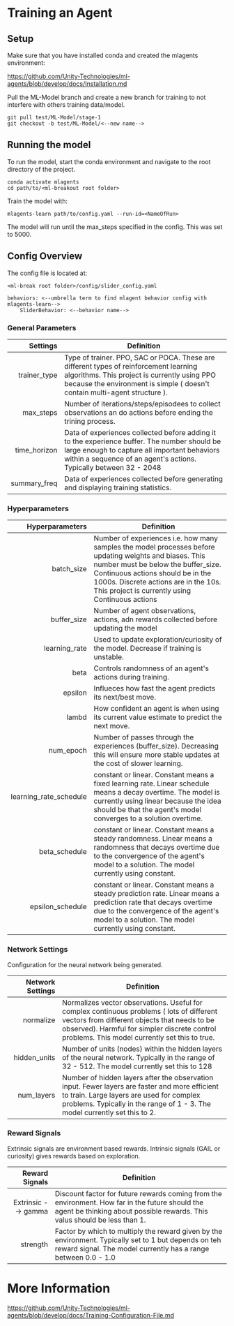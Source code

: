 # Training an Agent

## Setup

Make sure that you have installed conda and created the mlagents environment:

https://github.com/Unity-Technologies/ml-agents/blob/develop/docs/Installation.md

Pull the ML-Model branch and create a new branch for training to not interfere with others training data/model.

```
git pull test/ML-Model/stage-1
git checkout -b test/ML-Model/<--new name-->
```

## Running the model

To run the model, start the conda environment and navigate to the root directory of the project.

```
conda activate mlagents
cd path/to/<ml-breakout root folder>
```

Train the model with:

```
mlagents-learn path/to/config.yaml --run-id=<NameOfRun>
```

The model will run until the max_steps specified in the config. This was set to 5000.

## Config Overview
The config file is located at:
```
<ml-break root folder>/config/slider_config.yaml
```

```
behaviors: <--umbrella term to find mlagent behavior config with mlagents-learn-->
    SliderBehavior: <--behavior name-->
```

### General Parameters

| Settings            | Definition    |
|--------------------:|---------------|
|     trainer_type    |  Type of trainer. PPO, SAC or POCA. These are different types of reinforcement learning algorithms. This project is currently using PPO because the environment is simple ( doesn't contain multi-agent structure ).             |
|     max_steps    |  Number of iterations/steps/episodees to collect observations an do actions before ending the trining process.             |
|     time_horizon    |  Data of experiences collected before adding it to the experience buffer. The number should be large enough to capture all important behaviors within a sequence of an agent's actions. Typically between 32 - 2048             |
|     summary_freq    |  Data of experiences collected before generating and displaying training statistics.        |

### Hyperparameters

| Hyperparameters            | Definition    |
|---------------------------:|---------------|
|     batch_size             | Number of experiences i.e. how many samples the model processes before updating weights and biases. This number must be below the buffer_size. Continuous actions should be in the 1000s. Discrete actions are in the 10s. This project is currently using Continuous actions                |
|     buffer_size            | Number of agent observations, actions, adn rewards collected before updating the model              |
|     learning_rate          | Used to update exploration/curiosity of the model. Decrease if training is unstable.              |
|     beta                   | Controls randomness of an agent's actions during training.              |
|     epsilon                | Influeces how fast the agent predicts its next/best move.              |
|     lambd                  | How confident an agent is when using its current value estimate to predict the next move.              |
|     num_epoch              | Number of passes through the experiences (buffer_size). Decreasing this will ensure more stable updates at the cost of slower learning.               |
|     learning_rate_schedule | constant or linear. Constant means a fixed learning rate. Linear schedule means a decay overtime. The model is currently using linear because the idea should be that the agent's model converges to a solution overtime.              |
|     beta_schedule          | constant or linear. Constant means a steady randomness. Linear means a randomness that decays overtime due to the convergence of the agent's model to a solution. The model currently using constant.                |
|     epsilon_schedule       | constant or linear. Constant means a steady prediction rate. Linear means a prediction rate that decays overtime due to the convergence of the agent's model to a solution. The model currently using constant.                      |

### Network Settings

Configuration for the neural network being generated.

| Network Settings            | Definition    |
|----------------------------:|---------------|
| normalize            | Normalizes vector observations. Useful for complex continuous problems ( lots of different vectors from different objects that needs to be observed). Harmful for simpler discrete control problems. This model currently set this to true.    |
| hidden_units            | Number of units (nodes) within the hidden layers of the neural network. Typically in the range of 32 - 512. The model currently set this to 128   |
| num_layers            | Number of hidden layers after the observation input. Fewer layers are faster and more efficient to train. Large layers are used for complex problems. Typically in the range of 1 - 3. The model currently set this to 2.    |

### Reward Signals

Extrinsic signals are environment based rewards. Intrinsic signals (GAIL or curiosity) gives rewards based on exploration.

| Reward Signals            | Definition    |
|----------------------------:|---------------|
| Extrinsic --> gamma            | Discount factor for future rewards coming from the environment. How far in the future should the agent be thinking about possible rewards. This valus should be less than 1. |
| strength        | Factor by which to multiply the reward given by the environment. Typically set to 1 but depends on teh reward signal. The model currently has a range between 0.0 - 1.0 |

# More Information

https://github.com/Unity-Technologies/ml-agents/blob/develop/docs/Training-Configuration-File.md
